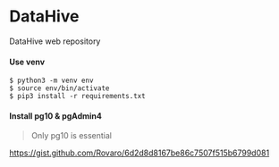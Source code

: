 # DataHive
DataHive web repository

#### Use venv

```
$ python3 -m venv env
$ source env/bin/activate
$ pip3 install -r requirements.txt
```

#### Install pg10 & pgAdmin4

> Only pg10 is essential 

https://gist.github.com/Rovaro/6d2d8d8167be86c7507f515b6799d081